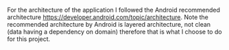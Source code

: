 For the architecture of the application I followed the Android recommended architecture https://developer.android.com/topic/architecture. 
Note the recommended architecture by Android is layered architecture, not clean (data having a dependency on domain) therefore that is what I choose to do for this project. 
